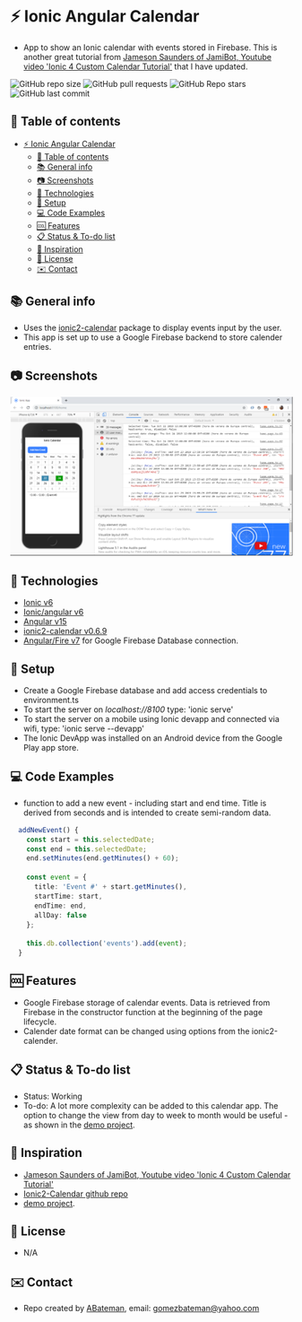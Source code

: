 # :zap: Ionic Angular Calendar

* App to show an Ionic calendar with events stored in Firebase. This is another great tutorial from [Jameson Saunders of JamiBot, Youtube video 'Ionic 4 Custom Calendar Tutorial'](https://www.youtube.com/watch?v=SYz-tH3XOF8&t=766s) that I have updated.

![GitHub repo size](https://img.shields.io/github/repo-size/AndrewJBateman/ionic-angular-calendar?style=plastic)
![GitHub pull requests](https://img.shields.io/github/issues-pr/AndrewJBateman/ionic-angular-calendar?style=plastic)
![GitHub Repo stars](https://img.shields.io/github/stars/AndrewJBateman/ionic-angular-calendar?style=plastic)
![GitHub last commit](https://img.shields.io/github/last-commit/AndrewJBateman/ionic-angular-calendar?style=plastic)

## :page_facing_up: Table of contents

* [:zap: Ionic Angular Calendar](#zap-ionic-angular-calendar)
  * [:page_facing_up: Table of contents](#page_facing_up-table-of-contents)
  * [:books: General info](#books-general-info)
  * [:camera: Screenshots](#camera-screenshots)
  * [:signal_strength: Technologies](#signal_strength-technologies)
  * [:floppy_disk: Setup](#floppy_disk-setup)
  * [:computer: Code Examples](#computer-code-examples)
  * [:cool: Features](#cool-features)
  * [:clipboard: Status & To-do list](#clipboard-status--to-do-list)
  * [:clap: Inspiration](#clap-inspiration)
  * [:file_folder: License](#file_folder-license)
  * [:envelope: Contact](#envelope-contact)

## :books: General info

* Uses the [ionic2-calendar](https://www.npmjs.com/package/ionic2-calendar) package to display events input by the user.
* This app is set up to use a Google Firebase backend to store calender entries.

## :camera: Screenshots

![screenshot](./img/calendar.png)

## :signal_strength: Technologies

* [Ionic v6](https://ionicframework.com/)
* [Ionic/angular v6](https://ionicframework.com/)
* [Angular v15](https://angular.io/)
* [ionic2-calendar v0.6.9](https://www.npmjs.com/package/ionic2-calendar)
* [Angular/Fire v7](https://www.npmjs.com/package/@angular/fire) for Google Firebase Database connection.

## :floppy_disk: Setup

* Create a Google Firebase database and add access credentials to environment.ts
* To start the server on _localhost://8100_ type: 'ionic serve'
* To start the server on a mobile using Ionic devapp and connected via wifi, type: 'ionic serve --devapp'
* The Ionic DevApp was installed on an Android device from the Google Play app store.

## :computer: Code Examples

* function to add a new event - including start and end time. Title is derived from seconds and is intended to create semi-random data.

```typescript
  addNewEvent() {
    const start = this.selectedDate;
    const end = this.selectedDate;
    end.setMinutes(end.getMinutes() + 60);

    const event = {
      title: 'Event #' + start.getMinutes(),
      startTime: start,
      endTime: end,
      allDay: false
    };

    this.db.collection('events').add(event);
  }
```

## :cool: Features

* Google Firebase storage of calendar events. Data is retrieved from Firebase in the constructor function at the beginning of the page lifecycle.
* Calender date format can be changed using options from the ionic2-calender.

## :clipboard: Status & To-do list

* Status: Working
* To-do: A lot more complexity can be added to this calendar app. The option to change the view from day to week to month would be useful - as shown in the [demo project](https://github.com/twinssbc/Ionic2-Calendar/tree/v5/demo).

## :clap: Inspiration

* [Jameson Saunders of JamiBot, Youtube video 'Ionic 4 Custom Calendar Tutorial'](https://www.youtube.com/watch?v=SYz-tH3XOF8&t=766s)
* [Ionic2-Calendar github repo](https://github.com/twinssbc/Ionic2-Calendar)
* [demo project](https://github.com/twinssbc/Ionic2-Calendar/tree/v5/demo).

## :file_folder: License

* N/A

## :envelope: Contact

* Repo created by [ABateman](https://github.com/AndrewJBateman), email: gomezbateman@yahoo.com
